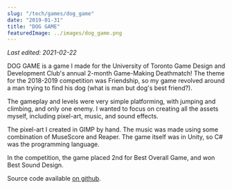 ```yaml
---
slug: "/tech/games/dog_game"
date: "2019-01-31"
title: "DOG GAME"
featuredImage: ../images/dog_game.png
---
```


_Last edited: 2021-02-22_

DOG GAME is a game I made for the University of Toronto Game Design and Development Club's annual 2-month Game-Making Deathmatch! The theme for the 2018-2019 competition was Friendship, so my game revolved around a man trying to find his dog (what is man but dog's best friend?).

The gameplay and levels were very simple platforming, with jumping and climbing, and only one enemy. I wanted to focus on creating all the assets myself, including pixel-art, music, and sound effects. 

The pixel-art I created in GIMP by hand. The music was made using some combination of MuseScore and Reaper. The game itself was in Unity, so C# was the programming language.

In the competition, the game placed 2nd for Best Overall Game, and won Best Sound Design.

Source code available [on github](https://github.com/bill-bateman/GMD2019).